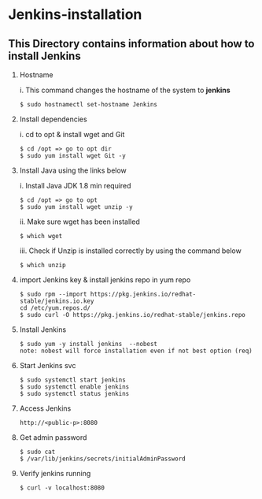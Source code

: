 # Jenkins-installation
## This Directory contains information about how to install Jenkins

1. Hostname

     i. This command changes the hostname of the system to **jenkins**
     
     ```shell
     $ sudo hostnamectl set-hostname Jenkins
     ```

2. Install dependencies

     i. cd to opt & install wget and Git
     
     ```shell
     $ cd /opt => go to opt dir
     $ sudo yum install wget Git -y
     ```
    
3. Install Java using the links below
    
      i. Install Java JDK 1.8 min required
      
      
     ```shell
    $ cd /opt => go to opt
    $ sudo yum install wget unzip -y
    ```
    
    ii. Make sure wget has been installed
    ```shell
    $ which wget
    ```
    
    iii. Check if Unzip is installed correctly by using the command below
    ```shell
    $ which unzip
    ```
    
4. import Jenkins key & install jenkins repo in yum repo

   ```shell
   $ sudo rpm --import https://pkg.jenkins.io/redhat-stable/jenkins.io.key
   cd /etc/yum.repos.d/
   $ sudo curl -O https://pkg.jenkins.io/redhat-stable/jenkins.repo
   
5. Install Jenkins 

   ```shell
   $ sudo yum -y install jenkins  --nobest
   note: nobest will force installation even if not best option (req)
   ```
   
6. Start Jenkins svc 

   ```shell
   $ sudo systemctl start jenkins
   $ sudo systemctl enable jenkins
   $ sudo systemctl status jenkins
   ```

7. Access Jenkins

   ```shell
   http://<public-p>:8080
   ```
   
8. Get admin password

   ```shell
   $ sudo cat
   $ /var/lib/jenkins/secrets/initialAdminPassword
   ```
   
9. Verify jenkins running

   ```shell
   $ curl -v localhost:8080
   ```
